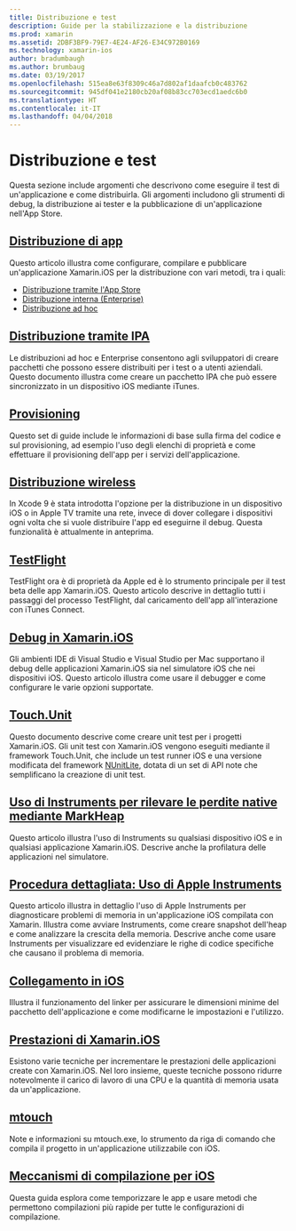 ```yaml
---
title: Distribuzione e test
description: Guide per la stabilizzazione e la distribuzione
ms.prod: xamarin
ms.assetid: 2DBF3BF9-79E7-4E24-AF26-E34C972B0169
ms.technology: xamarin-ios
author: bradumbaugh
ms.author: brumbaug
ms.date: 03/19/2017
ms.openlocfilehash: 515ea8e63f8309c46a7d802af1daafcb0c483762
ms.sourcegitcommit: 945df041e2180cb20af08b83cc703ecd1aedc6b0
ms.translationtype: HT
ms.contentlocale: it-IT
ms.lasthandoff: 04/04/2018
---
```

# <a name="deployment-and-testing"></a>Distribuzione e test

Questa sezione include argomenti che descrivono come eseguire il test di un'applicazione e come distribuirla. Gli argomenti includono gli strumenti di debug, la distribuzione ai tester e la pubblicazione di un'applicazione nell'App Store.


##  <a name="app-distributioniosdeploy-testapp-distributionindexmd"></a>[Distribuzione di app](~/ios/deploy-test/app-distribution/index.md)

Questo articolo illustra come configurare, compilare e pubblicare un'applicazione Xamarin.iOS per la distribuzione con vari metodi, tra i quali:

- [Distribuzione tramite l'App Store](~/ios/deploy-test/app-distribution/app-store-distribution/index.md)
- [Distribuzione interna (Enterprise)](~/ios/deploy-test/app-distribution/in-house-distribution.md)
- [Distribuzione ad hoc](~/ios/deploy-test/app-distribution/ad-hoc-distribution.md)

##  <a name="ipa-deploymentiosdeploy-testapp-distributionipa-supportmd"></a>[Distribuzione tramite IPA](~/ios/deploy-test/app-distribution/ipa-support.md)

Le distribuzioni ad hoc e Enterprise consentono agli sviluppatori di creare pacchetti che possono essere distribuiti per i test o a utenti aziendali. Questo documento illustra come creare un pacchetto IPA che può essere sincronizzato in un dispositivo iOS mediante iTunes.

## <a name="provisioningprovisioningindexmd"></a>[Provisioning](provisioning/index.md)

Questo set di guide include le informazioni di base sulla firma del codice e sul provisioning, ad esempio l'uso degli elenchi di proprietà e come effettuare il provisioning dell'app per i servizi dell'applicazione. 

## <a name="wireless-deploymentwireless-deploymentmd"></a>[Distribuzione wireless](wireless-deployment.md)

 In Xcode 9 è stata introdotta l'opzione per la distribuzione in un dispositivo iOS o in Apple TV tramite una rete, invece di dover collegare i dispositivi ogni volta che si vuole distribuire l'app ed eseguirne il debug. Questa funzionalità è attualmente in anteprima.

##  <a name="testflightiosdeploy-testtestflightmd"></a>[TestFlight](~/ios/deploy-test/testflight.md)

TestFlight ora è di proprietà da Apple ed è lo strumento principale per il test beta delle app Xamarin.iOS. Questo articolo descrive in dettaglio tutti i passaggi del processo TestFlight, dal caricamento dell'app all'interazione con iTunes Connect.

##  <a name="debugging-in-xamariniosiosdeploy-testdebugging-in-xamarin-iosmd"></a>[Debug in Xamarin.iOS](~/ios/deploy-test/debugging-in-xamarin-ios.md)

Gli ambienti IDE di Visual Studio e Visual Studio per Mac supportano il debug delle applicazioni Xamarin.iOS sia nel simulatore iOS che nei dispositivi iOS. Questo articolo illustra come usare il debugger e come configurare le varie opzioni supportate.


##  <a name="touchunitiosdeploy-testtouchunitmd"></a>[Touch.Unit](~/ios/deploy-test/touch.unit.md)

Questo documento descrive come creare unit test per i progetti Xamarin.iOS.
Gli unit test con Xamarin.iOS vengono eseguiti mediante il framework Touch.Unit, che include un test runner iOS e una versione modificata del framework [NUnitLite](http://www.nunitlite.com/), dotata di un set di API note che semplificano la creazione di unit test.



##  <a name="using-instruments-to-detect-native-leaks-using-markheapiosdeploy-testusing-instruments-to-detect-native-leaks-using-markheapmd"></a>[Uso di Instruments per rilevare le perdite native mediante MarkHeap](~/ios/deploy-test/using-instruments-to-detect-native-leaks-using-markheap.md)

Questo articolo illustra l'uso di Instruments su qualsiasi dispositivo iOS e in qualsiasi applicazione Xamarin.iOS. Descrive anche la profilatura delle applicazioni nel simulatore.



##  <a name="walkthrough---using-apples-instrument-tooliosdeploy-testwalkthrough-apples-instrumentmd"></a>[Procedura dettagliata: Uso di Apple Instruments](~/ios/deploy-test/walkthrough-apples-instrument.md)

Questo articolo illustra in dettaglio l'uso di Apple Instruments per diagnosticare problemi di memoria in un'applicazione iOS compilata con Xamarin. Illustra come avviare Instruments, come creare snapshot dell'heap e come analizzare la crescita della memoria. Descrive anche come usare Instruments per visualizzare ed evidenziare le righe di codice specifiche che causano il problema di memoria.

##  <a name="linking-on-ioslinkermd"></a>[Collegamento in iOS](linker.md)

Illustra il funzionamento del linker per assicurare le dimensioni minime del pacchetto dell'applicazione e come modificarne le impostazioni e l'utilizzo.

##  <a name="xamarinios-performanceperformancemd"></a>[Prestazioni di Xamarin.iOS](performance.md)

Esistono varie tecniche per incrementare le prestazioni delle applicazioni create con Xamarin.iOS. Nel loro insieme, queste tecniche possono ridurre notevolmente il carico di lavoro di una CPU e la quantità di memoria usata da un'applicazione.

##  <a name="mtouchmtouchmd"></a>[mtouch](mtouch.md)

Note e informazioni su mtouch.exe, lo strumento da riga di comando che compila il progetto in un'applicazione utilizzabile con iOS.

## <a name="ios-build-mechanicsios-build-mechanicsmd"></a>[Meccanismi di compilazione per iOS](ios-build-mechanics.md)

Questa guida esplora come temporizzare le app e usare metodi che permettono compilazioni più rapide per tutte le configurazioni di compilazione.